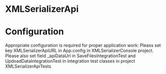 # XMLSerializerApi

# Configuration
Appropriate configuration is required for proper application work:
Pleass set key XMLSerializerApiURL in App.config in XMLSerializerConsole project.
Please also set field _apiDataUrl in SaveFilesIntegrationTest and UpdoadDataIntegrationTest in integration test classes in project XMLSerializerApiTests
